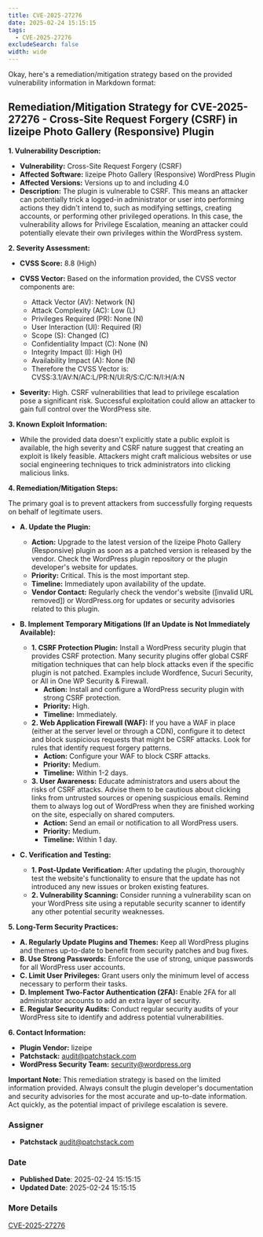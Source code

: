 ```yaml
---
title: CVE-2025-27276
date: 2025-02-24 15:15:15
tags:
  - CVE-2025-27276
excludeSearch: false
width: wide
---
```


Okay, here's a remediation/mitigation strategy based on the provided vulnerability information in Markdown format:

## Remediation/Mitigation Strategy for CVE-2025-27276 - Cross-Site Request Forgery (CSRF) in lizeipe Photo Gallery (Responsive) Plugin

**1.  Vulnerability Description:**

*   **Vulnerability:** Cross-Site Request Forgery (CSRF)
*   **Affected Software:** lizeipe Photo Gallery (Responsive) WordPress Plugin
*   **Affected Versions:** Versions up to and including 4.0
*   **Description:** The plugin is vulnerable to CSRF. This means an attacker can potentially trick a logged-in administrator or user into performing actions they didn't intend to, such as modifying settings, creating accounts, or performing other privileged operations.  In this case, the vulnerability allows for Privilege Escalation, meaning an attacker could potentially elevate their own privileges within the WordPress system.

**2. Severity Assessment:**

*   **CVSS Score:** 8.8 (High)
*   **CVSS Vector:**  Based on the information provided, the CVSS vector components are:
    *   Attack Vector (AV): Network (N)
    *   Attack Complexity (AC): Low (L)
    *   Privileges Required (PR): None (N)
    *   User Interaction (UI): Required (R)
    *   Scope (S): Changed (C)
    *   Confidentiality Impact (C): None (N)
    *   Integrity Impact (I): High (H)
    *   Availability Impact (A): None (N)
    *   Therefore the CVSS Vector is: CVSS:3.1/AV:N/AC:L/PR:N/UI:R/S:C/C:N/I:H/A:N

*   **Severity:** High. CSRF vulnerabilities that lead to privilege escalation pose a significant risk.  Successful exploitation could allow an attacker to gain full control over the WordPress site.

**3. Known Exploit Information:**

*   While the provided data doesn't explicitly state a public exploit is available, the high severity and CSRF nature suggest that creating an exploit is likely feasible.  Attackers might craft malicious websites or use social engineering techniques to trick administrators into clicking malicious links.

**4. Remediation/Mitigation Steps:**

The primary goal is to prevent attackers from successfully forging requests on behalf of legitimate users.

*   **A. Update the Plugin:**
    *   **Action:** Upgrade to the latest version of the lizeipe Photo Gallery (Responsive) plugin as soon as a patched version is released by the vendor.  Check the WordPress plugin repository or the plugin developer's website for updates.
    *   **Priority:** Critical. This is the most important step.
    *   **Timeline:** Immediately upon availability of the update.
    *   **Vendor Contact:** Regularly check the vendor's website ([invalid URL removed]) or WordPress.org for updates or security advisories related to this plugin.

*   **B.  Implement Temporary Mitigations (If an Update is Not Immediately Available):**
    *   **1. CSRF Protection Plugin:**  Install a WordPress security plugin that provides CSRF protection. Many security plugins offer global CSRF mitigation techniques that can help block attacks even if the specific plugin is not patched.  Examples include Wordfence, Sucuri Security, or All in One WP Security & Firewall.
        *   **Action:** Install and configure a WordPress security plugin with strong CSRF protection.
        *   **Priority:** High.
        *   **Timeline:** Immediately.
    *   **2. Web Application Firewall (WAF):**  If you have a WAF in place (either at the server level or through a CDN), configure it to detect and block suspicious requests that might be CSRF attacks.  Look for rules that identify request forgery patterns.
        *   **Action:** Configure your WAF to block CSRF attacks.
        *   **Priority:** Medium.
        *   **Timeline:** Within 1-2 days.
    *   **3. User Awareness:**  Educate administrators and users about the risks of CSRF attacks.  Advise them to be cautious about clicking links from untrusted sources or opening suspicious emails.  Remind them to always log out of WordPress when they are finished working on the site, especially on shared computers.
        *   **Action:** Send an email or notification to all WordPress users.
        *   **Priority:** Medium.
        *   **Timeline:** Within 1 day.

*   **C.  Verification and Testing:**
    *   **1. Post-Update Verification:** After updating the plugin, thoroughly test the website's functionality to ensure that the update has not introduced any new issues or broken existing features.
    *   **2. Vulnerability Scanning:** Consider running a vulnerability scan on your WordPress site using a reputable security scanner to identify any other potential security weaknesses.

**5. Long-Term Security Practices:**

*   **A.  Regularly Update Plugins and Themes:** Keep all WordPress plugins and themes up-to-date to benefit from security patches and bug fixes.
*   **B.  Use Strong Passwords:** Enforce the use of strong, unique passwords for all WordPress user accounts.
*   **C.  Limit User Privileges:** Grant users only the minimum level of access necessary to perform their tasks.
*   **D.  Implement Two-Factor Authentication (2FA):** Enable 2FA for all administrator accounts to add an extra layer of security.
*   **E.  Regular Security Audits:** Conduct regular security audits of your WordPress site to identify and address potential vulnerabilities.

**6. Contact Information:**

*   **Plugin Vendor:** lizeipe
*   **Patchstack:** audit@patchstack.com
*   **WordPress Security Team:** security@wordpress.org

**Important Note:**  This remediation strategy is based on the limited information provided.  Always consult the plugin developer's documentation and security advisories for the most accurate and up-to-date information. Act quickly, as the potential impact of privilege escalation is severe.

### Assigner
- **Patchstack** <audit@patchstack.com>

### Date
- **Published Date**: 2025-02-24 15:15:15
- **Updated Date**: 2025-02-24 15:15:15

### More Details
[CVE-2025-27276](https://www.cvedetails.com/cve/CVE-2025-27276)